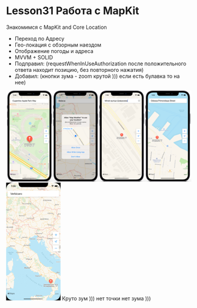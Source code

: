 # Lesson31 Работа с MapKit

Знакомимся с MapKit and Core Location
 - Переход по Адресу
 - Гео-локация с обзорным наездом
 - Отображение погоды и адреса
 - MVVM + SOLID
 - Подправил: (requestWhenInUseAuthorization после положительного ответа находит позицию, без повторного нажатия)
 - Добавил: (кнопки зума - zoom крутой ))) если есть булавка то на нее)

<img src="https://github.com/ihValery/Lesson31/blob/main/GinHub_preview_1900.png?raw=true"></a> <img src="https://github.com/ihValery/Lesson31/blob/main/homeWork32Zoom3.gif?raw=true"></a>
Круто зум )))
нет точки нет зума )))
